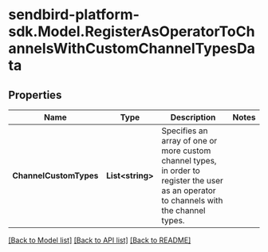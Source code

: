 
# sendbird-platform-sdk.Model.RegisterAsOperatorToChannelsWithCustomChannelTypesData

## Properties

Name | Type | Description | Notes
------------ | ------------- | ------------- | -------------
**ChannelCustomTypes** | **List&lt;string&gt;** | Specifies an array of one or more custom channel types, in order to register the user as an operator to channels with the channel types. | 

[[Back to Model list]](../README.md#documentation-for-models)
[[Back to API list]](../README.md#documentation-for-api-endpoints)
[[Back to README]](../README.md)

